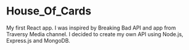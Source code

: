 # House_Of_Cards
My first React app. I was inspired by Breaking Bad API and app from Traversy Media channel. I decided to create my own API using Node.js, Express.js and MongoDB.
